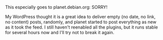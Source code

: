 <html><body><p>This especially goes to planet.debian.org: SORRY!



My WordPress thought it is a great idea to deliver empty (no date, no link, no content) posts, randomly, and planet started to post everything as new as it took the feed. I still haven't reenabled all the plugins, but it runs stable for several hours now and I'll try not to break it again.</p></body></html>